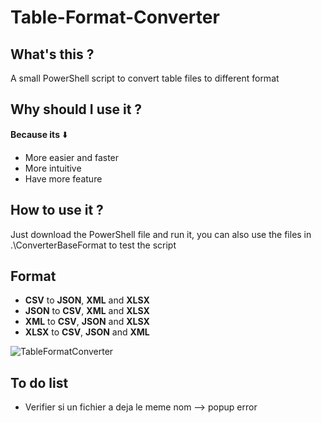 # Table-Format-Converter
## What's this ?
A small PowerShell script to convert table files to different format
## Why should I use it ?
<strong>Because its</strong> ⬇️
+ More easier and faster
+ More intuitive
+ Have more feature
## How to use it ?
Just download the PowerShell file and run it, you can also use the files in .\ConverterBaseFormat to test the script
## Format
+ <strong>CSV</strong> to <strong>JSON</strong>, <strong>XML</strong> and <strong>XLSX</strong>
+ <strong>JSON</strong> to <strong>CSV</strong>, <strong>XML</strong> and <strong>XLSX</strong>
+ <strong>XML</strong> to <strong>CSV</strong>, <strong>JSON</strong> and <strong>XLSX</strong>
+ <strong>XLSX</strong> to <strong>CSV</strong>, <strong>JSON</strong> and <strong>XML</strong>

![TableFormatConverter](https://user-images.githubusercontent.com/94909482/208650436-e489f538-29bf-49e8-a7e8-ceb65c4e1f06.PNG)

## To do list
+ Verifier si un fichier a deja le meme nom --> popup error

